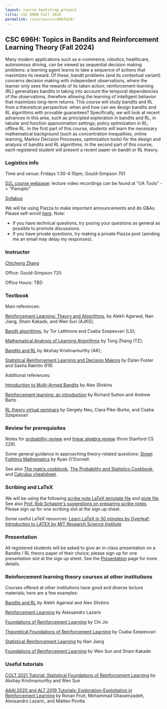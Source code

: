 ```yaml
---
layout: course_bootstrap_project
title: CSC 696H Fall 2024
permalink: /courses/csc696fa24/
---
```



## CSC 696H: Topics in Bandits and Reinforcement Learning Theory (Fall 2024)

Many modern applications such as e-commerce, robotics, healthcare, autonomous driving, can be viewed as sequential decision making problems: 
a learning agent learns to take a sequence of actions that maximizes its reward. Of these, bandit problems (and its contextual variant) concerns decision 
making with independent observations, where the learner only sees the rewards of its taken action; 
reinforcement learning (RL) generalizes bandits in taking into account the temporal dependencies of the observations, 
therefore allowing the learning of intelligent behavior that maximizes long-term returns. 
This course will study bandits and RL from a theoretical perspective: when and how can we design bandits and RL algorithms 
with provable guarantees? Specifically, we will look at recent advances in this area, such as principled exploration in bandits and RL, 
in tabular and function approximation settings; policy optimization in RL; offline RL. In the first part of this course, 
students will learn the necessary mathematical background (such as concentration inequalities, online learning, 
Markov Decision Processes, optimization tools) for the design and analysis of bandits and RL algorithms. 
In the second part of this course, each registered student will present a recent paper on bandit or RL theory. 

### Logistics info

Time and venue: Fridays 1:30-4:10pm, Gould-Simpson 701

[D2L course webpage](https://d2l.arizona.edu/d2l/home/1510624): lecture video recordings can be found at "UA Tools" -> "Panopto"

[Syllabus](syllabus.pdf)

We will be using Piazza to make important announcements and do Q&As. Please self-enroll [here](https://piazza.com/arizona/fall2024/csc696h). Note:

* If you have technical questions, try posing your questions as general as possible to promote discussions.
* If you have private questions, try making a private Piazza post (sending me an email may delay my responses). 

### Instructor

[Chicheng Zhang](https://zcc1307.github.io/)

Office: Gould-Simpson 720

Office Hours: TBD 

### Textbook

Main references:

[Reinforcement Learning: Theory and Algorithms](https://rltheorybook.github.io/rltheorybook_AJKS.pdf), by Alekh Agarwal, Nan Jiang, Sham Kakade, and Wen Sun (AJKS);

[Bandit algorithms](https://tor-lattimore.com/downloads/book/book.pdf), by Tor Lattimore and Csaba Szepesvari (LS);

[Mathematical Analysis of Learning Algorithms](https://tongzhang-ml.org/lt-book.html) by Tong Zhang (TZ); 

[Bandits and RL](https://people.cs.umass.edu/~akshay/courses/coms6998-11/index.html) by Akshay Krishnamurthy (AK);

[Statistical Reinforcement Learning and Decision Making](https://www.mit.edu/~rakhlin/course-decision-making.html) by Dylan Foster and Sasha Rakhlin (FR)

Additional references:

[Introduction to Multi-Armed Bandits](https://arxiv.org/pdf/1904.07272.pdf) by Alex Slivkins

[Reinforcement learning: an introduction](https://www.andrew.cmu.edu/course/10-703/textbook/BartoSutton.pdf) by Richard Sutton and Andrew Barto

[RL theory virtual seminars](https://sites.google.com/view/rltheoryseminars/home) by Gergely Neu, Ciara Pike-Burke, and Csaba Szepesvari

### Review for prerequisites

Notes for
[probability review](http://cs229.stanford.edu/section/cs229-prob.pdf) 
and [linear algebra review](http://cs229.stanford.edu/section/cs229-linalg.pdf)
(from Stanford CS 229).

Some general guidance in approaching theory-related questions: 
[Street Fighting Mathematics](https://www.youtube.com/watch?v=qP4XEZ54eSc&list=PLm3J0oaFux3ZYpFLwwrlv_EHH9wtH6pnX&index=3) 
by Ryan O'Donnell. 

See also [The matrix cookbook](https://www.math.uwaterloo.ca/~hwolkowi/matrixcookbook.pdf), 
[The Probability and Statistics Cookbook](http://statistics.zone/), 
and [Calculus cheatsheet](https://tutorial.math.lamar.edu/pdf/calculus_cheat_sheet_all.pdf).

### Scribing and LaTeX
We will be using the following [scribe note LaTeX template file](scribe_template.tex) and [style file](definitions.sty). 
See also [Prof. Rob Schapire's suggestions on preparing scribe notes](https://www.cs.princeton.edu/courses/archive/spring19/cos511/scribeinfo.html). 
Please sign up for one scribing slot at the sign up sheet.

Some useful LaTeX resources: [Learn LaTeX in 30 minutes by Overleaf](https://www.overleaf.com/learn/latex/Learn_LaTeX_in_30_minutes#Adding_math_to_LaTeX); [Introduction to LATEX by MIT Research Science Institute](http://web.mit.edu/rsi/www/pdfs/new-latex.pdf)


### Presentation 
All registered students will be asked to give an in-class presentation on a 
Bandits / RL theory paper of their choice; please sign up for one presentation 
slot at the sign up sheet. See the [Presentation](presentation.html) page for more details.

### Reinforcement learning theory courses at other institutions

Courses offered at other institutions have good and diverse lecture materials; here are a few examples:

[Bandits and RL](http://alekhagarwal.net/bandits_and_rl/) by Alekh Agarwal and Alex Slivkins

[Reinforcement Learning](http://chercheurs.lille.inria.fr/~lazaric/Webpage/MVA-RL_Course16.html) by Alessandro Lazaric

[Foundations of Reinforcement Learning](https://sites.google.com/view/cjin/ele524) by Chi Jin

[Theoretical Foundations of Reinforcement Learning](https://rltheory.github.io/pages/lectures/) by Csaba Szepesvari

[Statistical Reinforcement Learning](https://nanjiang.cs.illinois.edu/cs598/) by Nan Jiang

[Foundations of Reinforcement Learning](https://wensun.github.io/CS6789.html) by Wen Sun and Sham Kakade


### Useful tutorials

[COLT 2021 Tutorial: Statistical Foundations of Reinforcement Learning](https://rltheorybook.github.io/colt21tutorial) by Akshay Krishnamurthy and Wen Sun

[AAAI 2020 and ALT 2019 Tutorials: Exploration-Exploitation in Reinforcement Learning](https://rlgammazero.github.io/) by Ronan Fruit, Mohammad Ghavamzadeh, Alessandro Lazaric, and Matteo Pirotta
